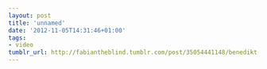 ```yaml
---
layout: post
title: 'unnamed'
date: '2012-11-05T14:31:46+01:00'
tags:
- video
tumblr_url: http://fabiantheblind.tumblr.com/post/35054441148/benedikt-gross-saz-a-processing-bundle-for
---
```

